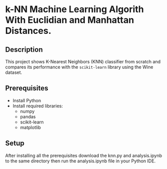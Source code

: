# k-NN Machine Learning Algorith With Euclidian and Manhattan Distances.

## Description
This project shows  K-Nearest Neighbors (KNN) classifier from scratch and compares its performance with the `scikit-learn` library using the Wine dataset.


## Prerequisites
- Install Python 
- Install required libraries:
  - numpy
  - pandas
  - scikit-learn
  - matplotlib
  

## Setup
After installing all the prerequisites download the knn.py and analysis.ipynb to the same directory then run the analysis.ipynb  file in your Python IDE.
